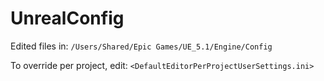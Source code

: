 # UnrealConfig
Edited files in: `/Users/Shared/Epic Games/UE_5.1/Engine/Config`

To override per project, edit: `<DefaultEditorPerProjectUserSettings.ini>`
